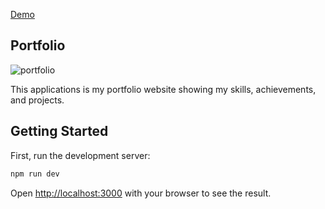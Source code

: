 [Demo](https://makensonn.github.io/)

## Portfolio

![portfolio](https://github.com/makensonn/makensonn.github.io/assets/22712773/c2b3704e-31a5-4bb6-8d81-a92c50590bbe)

This applications is my portfolio website showing my skills, achievements, and projects.

## Getting Started

First, run the development server:

```bash
npm run dev
```

Open [http://localhost:3000](http://localhost:3000) with your browser to see the result.
